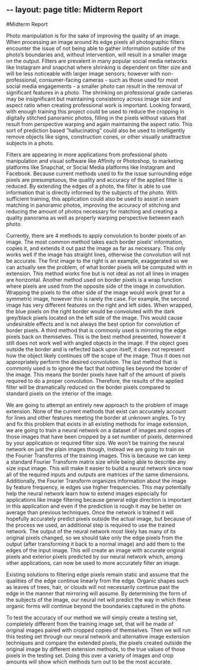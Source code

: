 --
layout: page
title: Midterm Report
--

#Midterm Report

  Photo manipulation is for the sake of improving the quality of an image. When processing an image around its edge pixels all photographic filters encounter the issue of not being able to gather information outside of the photo’s boundaries and, without intervention, will result in a smaller image on the output. Filters are prevalent in many popular social media networks like Instagram and snapchat where shrinking is dependent on filter size and will be less noticeable with larger image sensors; however with non-professional, consumer-facing cameras - such as those used for most social media engagements - a smaller photo can result in the removal of significant features in a photo. The shrinking on professional grade cameras may be insignificant but maintaining consistency across image size and aspect ratio when creating professional work is important. Looking forward, with enough training this project could be used to reduce the cropping in digitally stitched panoramic photos, filling in the pixels without values that result from perspective warping and again maintaining the aspect ratio. This sort of prediction based “hallucinating” could also be used to intelligently remove objects like signs, construction cones, or other visually unattractive subjects in a photo.

  Filters are appearing in more applications from professional photo manipulation and visual software like Affinity or Photoshop, to marketing platforms like Snapchat, or Social Media platforms like Instagram and Facebook. Because current methods used to fix the issue surrounding edge pixels are presumptuous, the quality and accuracy of the applied filter is reduced. By extending the edges of a photo, the filter is able to use information that is directly informed by the subjects of the photo. With sufficient training, this application could also be used to assist in seam matching in panoramic photos, improving the accuracy of stitching and reducing the amount of photos necessary for matching and creating a quality panorama as well as properly warping perspective between each photo.

  Currently, there are 4 methods to apply convolution to border pixels of an image. The most common method takes each border pixels’ information, copies it, and extends it out past the image as far as necessary. This only works well if the image has straight lines, otherwise the convolution will not be accurate. The first image to the right is an example, exaggerated so we can actually see the problem, of what border pixels will be computed with in extension. This method works fine but is not ideal as not all lines in images are horizontal. Another method used on border pixels is a wrap function where pixels are used from the opposite side of the image in convolution. Wrapping the pixels to the other side of the image would work great for a symmetric image, however this is rarely the case. For example, the second image has very different features on the right and left sides. When wrapped, the blue pixels on the right border would be convoluted with the dark grey/black pixels located on the left side of the image. This would cause undesirable effects and is not always the best option for convolution of border pixels. A third method that is commonly used is mirroring the edge pixels back on themselves. This is the best method presented, however it still does not work well with angled objects in the image. If the object goes outside the border and is reflected back upon itself, it does not represent how the object likely continues off the scope of the image. Thus it does not appropriately perform the desired convolution. The last method that is commonly used is to ignore the fact that nothing lies beyond the border of the image. This means the border pixels have half of the amount of pixels required to do a proper convolution. Therefore, the results of the applied filter will be dramatically reduced on the border pixels compared to standard pixels on the interior of the image.

  We are going to attempt an entirely new approach to the problem of image extension. None of the current methods that exist can accurately account for lines and other features meeting the border at unknown angles. To try and fix this problem that exists in all existing methods for image extension, we are going to train a neural network on a dataset of images and copies of those images that have been cropped by a set number of pixels, determined by your application or required filter size. We won’t be training the neural network on just the plain images though, instead we are going to train on the Fourier Transforms of the training images. This is because we can keep a standard Fourier Transform matrix size while being able to describe any size input image. This will make it easier to build a neural network since now all of the required inputs and outputs are matrices of the same dimensions. Additionally, the Fourier Transform organizes information about the image by feature frequency, ie edges use higher frequencies. This may potentially help the neural network learn how to extend images especially for applications like image filtering because general edge direction is important in this application and even if the prediction is rough it may be better on average than previous techniques. Once the network is trained it will hopefully accurately predict pixels outside the actual image, but because of the process we used, an additional step is required to use the trained network. The output of the neural network most likely has many of its original pixels changed, so we should take only the edge pixels from the output (after transforming it back to a normal image) and add them to the edges of the input image. This will create an image with accurate original pixels and exterior pixels predicted by our neural network which, among other applications, can now be used to more accurately filter an image.

  Existing solutions to filtering edge pixels remain static and assume that the qualities of the edge continue linearly from the edge. Organic shapes such as leaves of trees, hair, or clouds will not necessarily continue past the edge in the manner that mirroring will assume. By determining the form of the subjects of the image, our neural net will predict the way in which these organic forms will continue beyond the boundaries captured in the photo.

  To test the accuracy of our method we will simply create a testing set, completely different from the training image set, that will be made of original images paired with cropped copies of themselves. Then we will run this testing set through our neural network and alternative image extension techniques and compare the extended pixels, the pixels created outside the original image by different extension methods, to the true values of those pixels in the testing set. Doing this over a variety of images and crop amounts will show which methods turn out to be the most accurate.
